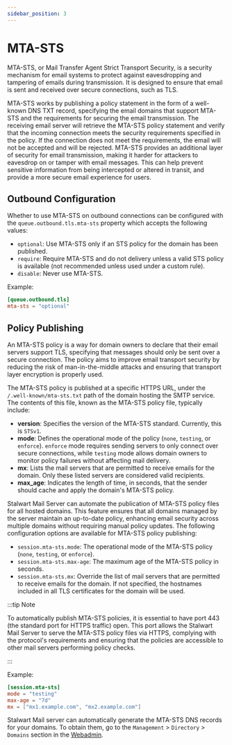 ```yaml
---
sidebar_position: 3
---
```


# MTA-STS

MTA-STS, or Mail Transfer Agent Strict Transport Security, is a security mechanism for email systems to protect against eavesdropping and tampering of emails during transmission. It is designed to ensure that email is sent and received over secure connections, such as TLS.

MTA-STS works by publishing a policy statement in the form of a well-known DNS TXT record, specifying the email domains that support MTA-STS and the requirements for securing the email transmission. The receiving email server will retrieve the MTA-STS policy statement and verify that the incoming connection meets the security requirements specified in the policy. If the connection does not meet the requirements, the email will not be accepted and will be rejected. MTA-STS provides an additional layer of security for email transmission, making it harder for attackers to eavesdrop on or tamper with email messages. This can help prevent sensitive information from being intercepted or altered in transit, and provide a more secure email experience for users.

## Outbound Configuration

Whether to use MTA-STS on outbound connections can be configured with the `queue.outbound.tls.mta-sts` property which accepts the following values:

- `optional`: Use MTA-STS only if an STS policy for the domain has been published.
- `require`: Require MTA-STS and do not delivery unless a valid STS policy is available (not recommended unless used under a custom rule).
- `disable`: Never use MTA-STS.

Example:

```toml
[queue.outbound.tls]
mta-sts = "optional"
```

## Policy Publishing

An MTA-STS policy is a way for domain owners to declare that their email servers support TLS, specifying that messages should only be sent over a secure connection. The policy aims to improve email transport security by reducing the risk of man-in-the-middle attacks and ensuring that transport layer encryption is properly used.

The MTA-STS policy is published at a specific HTTPS URL, under the `/.well-known/mta-sts.txt` path of the domain hosting the SMTP service. The contents of this file, known as the MTA-STS policy file, typically include:

- **version**: Specifies the version of the MTA-STS standard. Currently, this is `STSv1`.
- **mode**: Defines the operational mode of the policy (`none`, `testing`, or `enforce`). `enforce` mode requires sending servers to only connect over secure connections, while `testing` mode allows domain owners to monitor policy failures without affecting mail delivery.
- **mx**: Lists the mail servers that are permitted to receive emails for the domain. Only these listed servers are considered valid recipients.
- **max_age**: Indicates the length of time, in seconds, that the sender should cache and apply the domain's MTA-STS policy.

Stalwart Mail Server can automate the publication of MTA-STS policy files for all hosted domains. This feature ensures that all domains managed by the server maintain an up-to-date policy, enhancing email security across multiple domains without requiring manual policy updates. The following configuration options are available for MTA-STS policy publishing:

- `session.mta-sts.mode`: The operational mode of the MTA-STS policy (`none`, `testing`, or `enforce`).
- `session.mta-sts.max-age`: The maximum age of the MTA-STS policy in seconds.
- `session.mta-sts.mx`: Override the list of mail servers that are permitted to receive emails for the domain. If not specified, the hostnames included in all TLS certificates for the domain will be used.

:::tip Note

To automatically publish MTA-STS policies, it is essential to have port 443 (the standard port for HTTPS traffic) open. This port allows the Stalwart Mail Server to serve the MTA-STS policy files via HTTPS, complying with the protocol's requirements and ensuring that the policies are accessible to other mail servers performing policy checks.

:::

Example:

```toml
[session.mta-sts]
mode = "testing"
max-age = "7d"
mx = ["mx1.example.com", "mx2.example.com"]
```

Stalwart Mail server can automatically generate the MTA-STS DNS records for your domains. To obtain them, go to the `Management` > `Directory` > `Domains` section in the [Webadmin](/docs/management/webadmin/overview.md).
